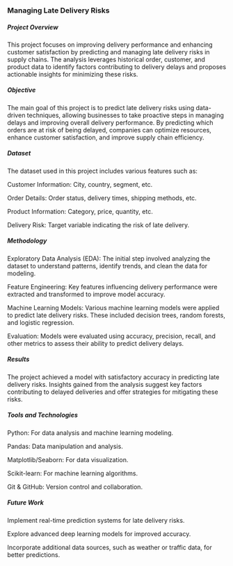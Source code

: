 ### Managing Late Delivery Risks

##### Project Overview
This project focuses on improving delivery performance and enhancing customer satisfaction by predicting and managing late delivery risks in supply chains. The analysis leverages historical order, customer, and product data to identify factors contributing to delivery delays and proposes actionable insights for minimizing these risks.

##### Objective
The main goal of this project is to predict late delivery risks using data-driven techniques, allowing businesses to take proactive steps in managing delays and improving overall delivery performance. By predicting which orders are at risk of being delayed, companies can optimize resources, enhance customer satisfaction, and improve supply chain efficiency.

##### Dataset
The dataset used in this project includes various features such as:

Customer Information: City, country, segment, etc.

Order Details: Order status, delivery times, shipping methods, etc.

Product Information: Category, price, quantity, etc.

Delivery Risk: Target variable indicating the risk of late delivery.

##### Methodology
Exploratory Data Analysis (EDA): The initial step involved analyzing the dataset to understand patterns, identify trends, and clean the data for modeling.

Feature Engineering: Key features influencing delivery performance were extracted and transformed to improve model accuracy.

Machine Learning Models: Various machine learning models were applied to predict late delivery risks. These included decision trees, random forests, and logistic regression.

Evaluation: Models were evaluated using accuracy, precision, recall, and other metrics to assess their ability to predict delivery delays.

##### Results
The project achieved a model with satisfactory accuracy in predicting late delivery risks. Insights gained from the analysis suggest key factors contributing to delayed deliveries and offer strategies for mitigating these risks.

##### Tools and Technologies
Python: For data analysis and machine learning modeling.

Pandas: Data manipulation and analysis.

Matplotlib/Seaborn: For data visualization.

Scikit-learn: For machine learning algorithms.

Git & GitHub: Version control and collaboration.

##### Future Work
Implement real-time prediction systems for late delivery risks.

Explore advanced deep learning models for improved accuracy.

Incorporate additional data sources, such as weather or traffic data, for better predictions.
